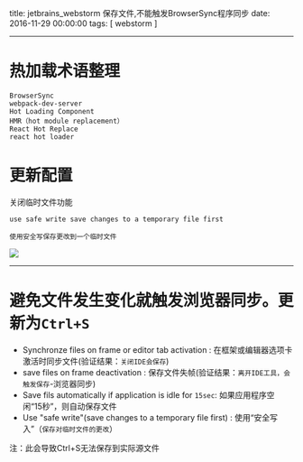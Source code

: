 title: jetbrains_webstorm 保存文件,不能触发BrowserSync程序同步
date: 2016-11-29 00:00:00
tags: [ webstorm ]




---
# 热加载术语整理
```
BrowserSync
webpack-dev-server
Hot Loading Component
HMR（hot module replacement）
React Hot Replace
react hot loader
```


# 更新配置
关闭临时文件功能
```
use safe write save changes to a temporary file first

使用安全写保存更改到一个临时文件

```
![](http://7xnbs3.com1.z0.glb.clouddn.com/17-1-19/98410013-file_1484816592625_f20c.png) 


---
# 避免文件发生变化就触发浏览器同步。更新为`Ctrl+S`

- Synchronze files on frame or editor tab activation : 在框架或编辑器选项卡激活时同步文件(验证结果：`关闭IDE会保存`)
- save files on frame deactivation :  保存文件失帧(验证结果：`离开IDE工具，会触发保存`-浏览器同步)
- Save fils automatically if application is idle for `15sec`: 如果应用程序空闲“15秒”，则自动保存文件
- Use "safe write"(save changes to a temporary file first) : 使用“安全写入”（`保存对临时文件的更改`）

注：此会导致Ctrl+S无法保存到实际源文件

